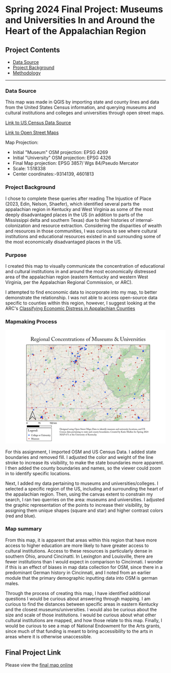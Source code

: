 # Spring 2024 Final Project: Museums and Universities In and Around the Heart of the Appalachian Region

## Project Contents

- [Data Source](#data-source)
- [Project Background](#project-background)
- [Methodology](#methodology)

***

### Data Source
This map was made in QGIS by importing state and county lines and data from the United States Census information, and querying museums and cultural institutions and colleges and universities through open street maps.

<a href="https://www.census.gov/cgi-bin/geo/shapefiles/index.php?year=2023&layergroup=Counties+%28and+equivalent%29" target="_blank">Link to US Census Data Source</a>

<a href="https://www.openstreetmap.org/#map=5/34.904/-115.159" target="_blank">Link to Open Street Maps</a>

Map Projection:

* Initial "Museum" OSM projection: EPSG 4269
* Initial "University" OSM projection: EPSG 4326
* Final Map projection: EPSG 3857/ Wgs 84/Pseudo Mercator
* Scale: 1:518338
* Center coordinates:-9314139, 4601813

### Project Background

I chose to complete these queries after reading The Injustice of Place (2023, Edin, Nelson, Shaefer), which identified several parts the appalachian region in Kentucky and West Virginia as some of the most deeply disadvantaged places in the US (in addition to parts of the Mississippi delta and southern Texas) due to their histories of internal-colonization and resource extraction. Considering the disparities of wealth and resources in those communities, I was curious to see where cultural institutions and educational resources existed in and surrounding some of the most economically disadvantaged places in the US. 

### Purpose

I created this map to visually communicate the concentration of educational and cultural institutions in and around the most economically distressed area of the appalachian region (eastern Kentucky and western West Virginia, per the Appalachian Regional Commission, or ARC).

I attempted to find enconomic data to incorporate into my map, to better demonstrate the relationship. I was not able to access open-source data specific to counties within this region, however, I suggest looking at the ARC's <a href="https://www.arc.gov/classifying-economic-distress-in-appalachian-counties/" target="_blank">Classifying Economic Distress in Appalachian Counties</a>

### Mapmaking Process

![Print Layout of Map](Print.png)

For this assignment, I imported OSM and US Census Data. I added state boundaries and removed fill. I adjusted the color and weight of the line stroke to increase its visibility, to make the state boundaries more apparent. I then added the county boundaries and names, so the viewer could zoom in to identify specific locations. 

Next, I added my data pertaining to museums and universities/colleges. I selected a specific region of the US, including and surrounding the heart of the appalachian region. Then, using the canvas extent to constrain my search, I ran two querries on the area: museums and universities. I adjusted the graphic representation of the points to increase their visibility, by assigning them unique shapes (square and star) and higher contrast colors (red and blue).

### Map summary

From this map, it is apparent that areas within this region that have more access to higher education are more likely to have greater access to cultural institutions. Access to these resources is particularly dense in southern Ohio, around Cincinatti. In Lexington and Louisville, there are fewer institutions than I would expect in comparison to Cincinnati. I wonder if this is an effect of biases in map data collection for OSM, since there in a predominant German history in Cincinnati, and I noted from an earlier module that the primary demographic inputting data into OSM is german males.

Through the process of creating this map, I have identified additional questions I would be curious about answering through mapping. I am curious to find the distances between specific areas in eastern Kentucky and the closest museums/universities. I would also be curious about the size and scale of those institutions. I would be curious about what other cultural institutions are mapped, and how those relate to this map. Finally, I would be curious to see a map of National Endowment for the Arts grants, since much of that funding is meant to bring accessibility to the arts in areas where it is otherwise unaccessible.

## Final Project Link

Please view the [final map online](https://kathrynstarbuckmullen.github.io/Museums-and-Universities/index.html)
